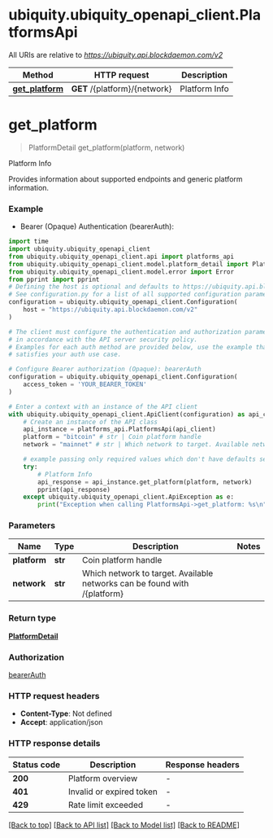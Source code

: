 # ubiquity.ubiquity_openapi_client.PlatformsApi

All URIs are relative to *https://ubiquity.api.blockdaemon.com/v2*

Method | HTTP request | Description
------------- | ------------- | -------------
[**get_platform**](PlatformsApi.md#get_platform) | **GET** /{platform}/{network} | Platform Info


# **get_platform**
> PlatformDetail get_platform(platform, network)

Platform Info

Provides information about supported endpoints and generic platform information. 

### Example

* Bearer (Opaque) Authentication (bearerAuth):
```python
import time
import ubiquity.ubiquity_openapi_client
from ubiquity.ubiquity_openapi_client.api import platforms_api
from ubiquity.ubiquity_openapi_client.model.platform_detail import PlatformDetail
from ubiquity.ubiquity_openapi_client.model.error import Error
from pprint import pprint
# Defining the host is optional and defaults to https://ubiquity.api.blockdaemon.com/v2
# See configuration.py for a list of all supported configuration parameters.
configuration = ubiquity.ubiquity_openapi_client.Configuration(
    host = "https://ubiquity.api.blockdaemon.com/v2"
)

# The client must configure the authentication and authorization parameters
# in accordance with the API server security policy.
# Examples for each auth method are provided below, use the example that
# satisfies your auth use case.

# Configure Bearer authorization (Opaque): bearerAuth
configuration = ubiquity.ubiquity_openapi_client.Configuration(
    access_token = 'YOUR_BEARER_TOKEN'
)

# Enter a context with an instance of the API client
with ubiquity.ubiquity_openapi_client.ApiClient(configuration) as api_client:
    # Create an instance of the API class
    api_instance = platforms_api.PlatformsApi(api_client)
    platform = "bitcoin" # str | Coin platform handle
    network = "mainnet" # str | Which network to target. Available networks can be found with /{platform}

    # example passing only required values which don't have defaults set
    try:
        # Platform Info
        api_response = api_instance.get_platform(platform, network)
        pprint(api_response)
    except ubiquity.ubiquity_openapi_client.ApiException as e:
        print("Exception when calling PlatformsApi->get_platform: %s\n" % e)
```


### Parameters

Name | Type | Description  | Notes
------------- | ------------- | ------------- | -------------
 **platform** | **str**| Coin platform handle |
 **network** | **str**| Which network to target. Available networks can be found with /{platform} |

### Return type

[**PlatformDetail**](PlatformDetail.md)

### Authorization

[bearerAuth](../README.md#bearerAuth)

### HTTP request headers

 - **Content-Type**: Not defined
 - **Accept**: application/json


### HTTP response details
| Status code | Description | Response headers |
|-------------|-------------|------------------|
**200** | Platform overview |  -  |
**401** | Invalid or expired token |  -  |
**429** | Rate limit exceeded |  -  |

[[Back to top]](#) [[Back to API list]](../README.md#documentation-for-api-endpoints) [[Back to Model list]](../README.md#documentation-for-models) [[Back to README]](../README.md)

